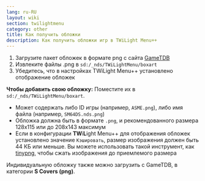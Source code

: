 ```yaml
---
lang: ru-RU
layout: wiki
section: twilightmenu
category: other
title: Как получить обложки
description: Как получить обложки игр в TWiLight Menu++
---
```


1. Загрузите пакет обложек в формате png с сайта [GameTDB](https://www.gametdb.com/DS/Downloads#cover_packs)
1. Извлеките файлы .png в `sd:/_nds/TWiLightMenu/boxart`
1. Убедитесь, что в настройках TWiLight Menu++ установлено отображение обложек

**Чтобы добавить свою обложку:** Поместите их в `sd:/_nds/TWiLightMenu/boxart`.
- Может содержать либо ID игры (например, `ASME.png`), либо имя файла (например, `SM64DS.nds.png`)
- Обложка должна быть в формате `.png`, и рекомендованного размера 128x115 или до 208x143 максимум
- Если в конфигурации **TW**i**L**ight Menu++ для отображения обложек установлено значение `Кэшировать`, размер изображения должен быть 44 КБ или меньше. Вы можете использовать такой инструмент, как [tinypng](https://tinypng.com/), чтобы сжать изображения до приемлемого размера

Индивидуальную обложку также можно загрузить с GameTDB, в категории **S Covers (png)**.

